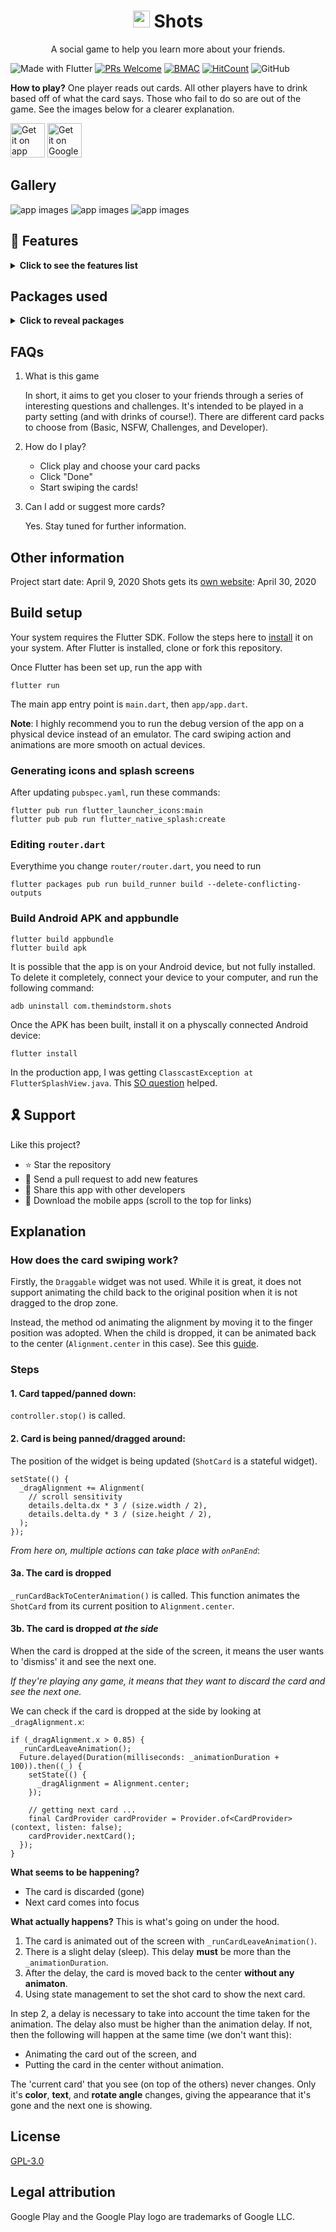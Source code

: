 <h1 align="center"><!-- <a href="">Shots</a> --><img height="27" src="./icons/android.png"/> Shots</h1>

<p align="center">A social game to help you learn more about your friends.</p>

![Made with Flutter](https://img.shields.io/badge/Made%20With-Flutter-blue?style=flat-square)
[![PRs Welcome](https://img.shields.io/badge/PRs-welcome-brightgreen.svg?style=flat-square)](http://makeapullrequest.com)
[![BMAC](https://img.shields.io/badge/Donate-Buy%20Me%20A%20Coffee-orange.svg?style=flat-square)](https://www.buymeacoffee.com/themindstorm) 
[![HitCount](http://hits.dwyl.com/themindstorm/Shots.svg)](http://hits.dwyl.com/themindstorm/Shots) 
![GitHub](https://img.shields.io/github/license/themindstorm/Shots?style=flat-square)

**How to play?** One player reads out cards. All other players have to drink based off of what the card says. Those who fail to do so are out of the game. See the images below for a clearer explanation.

<a href='https://apps.apple.com/my/app/shots-a-social-drinking-game/id1511015571'><img height="55" alt='Get it on app store' src='./readme-images/badges/appstore.png'/></a>
<a href='https://play.google.com/store/apps/details?id=com.themindstorm.shots'><img height="55" alt='Get it on Google Play' src='./readme-images/badges/google_play.png'/></a>

## Gallery
![app images](./readme-images/gallery/1.png)
![app images](./readme-images/gallery/2.png)
![app images](./readme-images/gallery/3.png)

## 🚀 Features

<details>
<summary>
<b>Click to see the features list</b>
</summary>


- [x] Start page where users can see a few options
  - [x] Start game to take user to game
  - [x] Terms (everyone is over 18, ...)
- [x] Give cards colors depending on text (for ex, if first letter is T, it is red ...)
- [x] Give app background a color too, and animate it
  - [x] Give cards a border to make them look more friendly
- [x] Rotate cards at random angles (make it look natural)
- [x] Show card behind card on top (next card)
  - [ ] Show slight animation when revealing a new "next" next card (such as slide in from top)
- [x] Randomize card order (all cards are in a YML file)
- [ ] Don't show cards which were already shown (might not implement)
- [x] Card swiping to change cards (similar to Tinder)
  - [x] Show ~~one~~ cards behind the current card
  - [ ] Make cards wave as they are moving (similar to real cards)
  - [x] Add random translation offset to make it look more real
  - [x] Animation when user drops card but not on target (animation of card going back)
- [x] Show how many cards the players have gone through
- [x] Allow users to shuffle deck midgame
- [x] Timer to show players how long they've been playing
- [ ] Add multiple card packs
  - [x] Allow players to select and choose from different card packs (new screen)
  - [ ] Allow card packs to be retreived from web
- [x] Add settings page where people can enable NSFW mode
  - [x] Improve styling of on/off toggle

</details>


## Packages used

<details>
<summary>
<b>Click to reveal packages</b>
</summary>

- auto_route
- google_fonts
- font_awesome_flutter
- provider
- yaml
- sliding_up_panel

</details>

## FAQs
1. What is this game

    In short, it aims to get you closer to your friends through a series of interesting questions and challenges. It's intended to be played in a party setting (and with drinks of course!). There are different card packs to choose from (Basic, NSFW, Challenges, and Developer).

2. How do I play?
     - Click play and choose your card packs
     - Click "Done"
     - Start swiping the cards!

3. Can I add or suggest more cards?

    Yes. Stay tuned for further information.

## Other information
Project start date: April 9, 2020
Shots gets its [own website](https://shotsapp.now.sh/): April 30, 2020

## Build setup
Your system requires the Flutter SDK. Follow the steps here to [install](https://flutter.dev/docs/get-started/install) it on your system. After Flutter is installed, clone or fork this repository.

Once Flutter has been set up, run the app with

```
flutter run
```

The main app entry point is `main.dart`, then `app/app.dart`.

**Note**: I highly recommend you to run the debug version of the app on a physical device instead of an emulator. The card swiping action and animations are more smooth on actual devices.

### Generating icons and splash screens
After updating `pubspec.yaml`, run these commands:
```
flutter pub run flutter_launcher_icons:main
flutter pub pub run flutter_native_splash:create
```

### Editing `router.dart`
Everythime you change `router/router.dart`, you need to run

```
flutter packages pub run build_runner build --delete-conflicting-outputs
```

### Build Android APK and appbundle
```
flutter build appbundle
flutter build apk
```

It is possible that the app is on your Android device, but not fully installed. To delete it completely, connect your device to your computer, and run the following command:

```
adb uninstall com.themindstorm.shots
```

Once the APK has been built, install it on a physcally connected Android device:
```
flutter install
```

In the production app, I was getting `ClasscastException at FlutterSplashView.java`. This [SO question](https://stackoverflow.com/questions/61075984/getting-classcastexception-at-fluttersplashview-java-for-one-of-my-published-app) helped.


## 🎗 Support
Like this project?

- ⭐️ Star the repository
- 📩 Send a pull request to add new features
- 💌 Share this app with other developers
- 📲 Download the mobile apps (scroll to the top for links)


## Explanation
### How does the card swiping work?
Firstly, the `Draggable` widget was not used. While it is great, it does not support animating the child back to the original position when it is not dragged to the drop zone.

Instead, the method od animating the alignment by moving it to the finger position was adopted. When the child is dropped, it can be animated back to the center (`Alignment.center` in this case). See this [guide](https://flutter.dev/docs/cookbook/animation/physics-simulation).

### Steps
#### 1. Card tapped/panned down:

`controller.stop()` is called.

#### 2. Card is being panned/dragged around:

The position of the widget is being updated (`ShotCard` is a stateful widget).

```
setState(() {
  _dragAlignment += Alignment(
    // scroll sensitivity
    details.delta.dx * 3 / (size.width / 2),
    details.delta.dy * 3 / (size.height / 2),
  );
});
```

*From here on, multiple actions can take place with `onPanEnd`*:

#### 3a. The card is dropped

`_runCardBackToCenterAnimation()` is called. This function animates the `ShotCard` from its current position to `Alignment.center`.

#### 3b. The card is dropped *at the side*

When the card is dropped at the side of the screen, it means the user wants to 'dismiss' it and see the next one.

*If they're playing any game, it means that they want to discard the card and see the next one.*

We can check if the card is dropped at the side by looking at `_dragAlignment.x`:

```
if (_dragAlignment.x > 0.85) {
  _runCardLeaveAnimation();
  Future.delayed(Duration(milliseconds: _animationDuration + 100)).then((_) {
    setState(() {
      _dragAlignment = Alignment.center;
    });

    // getting next card ...
    final CardProvider cardProvider = Provider.of<CardProvider>(context, listen: false);
    cardProvider.nextCard();
  });
}
```

**What seems to be happening?**
- The card is discarded (gone)
- Next card comes into focus


**What actually happens?**
This is what's going on under the hood.

1. The card is animated out of the screen with `_runCardLeaveAnimation()`.
2. There is a slight delay (sleep). This delay **must** be more than the `_animationDuration`.
3. After the delay, the card is moved back to the center **without any animaton**.
4. Using state management to set the shot card to show the next card.

In step 2, a delay is necessary to take into account the time taken for the animation. The delay also must be higher than the animation delay. If not, then the following will happen at the same time (we don't want this):
- Animating the card out of the screen, and
- Putting the card in the center without animation.

The 'current card' that you see (on top of the others) never changes. Only it's **color**, **text**, and **rotate angle** changes, giving the appearance that it's gone and the next one is showing.

## License

[GPL-3.0](https://github.com/themindstorm/Shots/blob/master/LICENSE)

## Legal attribution

Google Play and the Google Play logo are trademarks of Google LLC.
